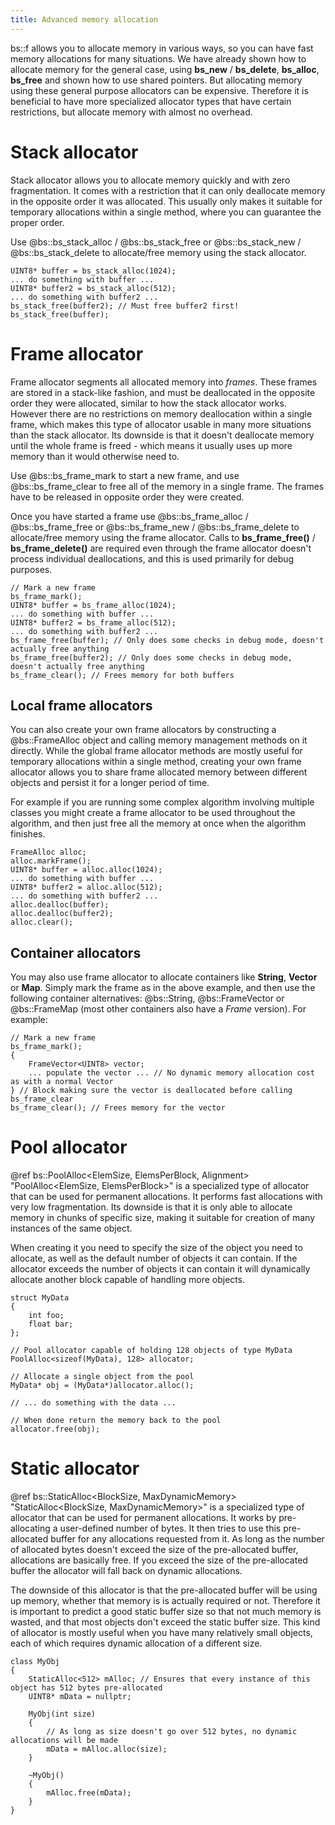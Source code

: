 ```yaml
---
title: Advanced memory allocation
---
```


bs::f allows you to allocate memory in various ways, so you can have fast memory allocations for many situations. We have already shown how to allocate memory for the general case, using **bs_new** / **bs_delete**, **bs_alloc**, **bs_free** and shown how to use shared pointers. But allocating memory using these general purpose allocators can be expensive. Therefore it is beneficial to have more specialized allocator types that have certain restrictions, but allocate memory with almost no overhead.

# Stack allocator
Stack allocator allows you to allocate memory quickly and with zero fragmentation. It comes with a restriction that it can only deallocate memory in the opposite order it was allocated. This usually only makes it suitable for temporary allocations within a single method, where you can guarantee the proper order.

Use @bs::bs_stack_alloc / @bs::bs_stack_free or @bs::bs_stack_new / @bs::bs_stack_delete to allocate/free memory using the stack allocator.

~~~~~~~~~~~~~{.cpp}
UINT8* buffer = bs_stack_alloc(1024);
... do something with buffer ...
UINT8* buffer2 = bs_stack_alloc(512);
... do something with buffer2 ...
bs_stack_free(buffer2); // Must free buffer2 first!
bs_stack_free(buffer);
~~~~~~~~~~~~~

# Frame allocator
Frame allocator segments all allocated memory into *frames*. These frames are stored in a stack-like fashion, and must be deallocated in the opposite order they were allocated, similar to how the stack allocator works. However there are no restrictions on memory deallocation within a single frame, which makes this type of allocator usable in many more situations than the stack allocator. Its downside is that it doesn't deallocate memory until the whole frame is freed - which means it usually uses up more memory than it would otherwise need to.

Use @bs::bs_frame_mark to start a new frame, and use @bs::bs_frame_clear to free all of the memory in a single frame. The frames have to be released in opposite order they were created. 

Once you have started a frame use @bs::bs_frame_alloc / @bs::bs_frame_free or @bs::bs_frame_new / @bs::bs_frame_delete to allocate/free memory using the frame allocator. Calls to **bs_frame_free()** / **bs_frame_delete()** are required even through the frame allocator doesn't process individual deallocations, and this is used primarily for debug purposes.

~~~~~~~~~~~~~{.cpp}
// Mark a new frame
bs_frame_mark();
UINT8* buffer = bs_frame_alloc(1024);
... do something with buffer ...
UINT8* buffer2 = bs_frame_alloc(512);
... do something with buffer2 ...
bs_frame_free(buffer); // Only does some checks in debug mode, doesn't actually free anything
bs_frame_free(buffer2); // Only does some checks in debug mode, doesn't actually free anything
bs_frame_clear(); // Frees memory for both buffers
~~~~~~~~~~~~~

## Local frame allocators

You can also create your own frame allocators by constructing a @bs::FrameAlloc object and calling memory management methods on it directly. While the global frame allocator methods are mostly useful for temporary allocations within a single method, creating your own frame allocator allows you to share frame allocated memory between different objects and persist it for a longer period of time.

For example if you are running some complex algorithm involving multiple classes you might create a frame allocator to be used throughout the algorithm, and then just free all the memory at once when the algorithm finishes.

~~~~~~~~~~~~~{.cpp}
FrameAlloc alloc;
alloc.markFrame();
UINT8* buffer = alloc.alloc(1024);
... do something with buffer ...
UINT8* buffer2 = alloc.alloc(512);
... do something with buffer2 ...
alloc.dealloc(buffer);
alloc.dealloc(buffer2);
alloc.clear();
~~~~~~~~~~~~~

## Container allocators

You may also use frame allocator to allocate containers like **String**, **Vector** or **Map**. Simply mark the frame as in the above example, and then use the following container alternatives: @bs::String, @bs::FrameVector or @bs::FrameMap (most other containers also have a *Frame* version). For example:

~~~~~~~~~~~~~{.cpp}
// Mark a new frame
bs_frame_mark();
{
	FrameVector<UINT8> vector;
	... populate the vector ... // No dynamic memory allocation cost as with a normal Vector
} // Block making sure the vector is deallocated before calling bs_frame_clear
bs_frame_clear(); // Frees memory for the vector
~~~~~~~~~~~~~

# Pool allocator
@ref bs::PoolAlloc<ElemSize, ElemsPerBlock, Alignment> "PoolAlloc<ElemSize, ElemsPerBlock>" is a specialized type of allocator that can be used for permanent allocations. It performs fast allocations with very low fragmentation. Its downside is that it is only able to allocate memory in chunks of specific size, making it suitable for creation of many instances of the same object.

When creating it you need to specify the size of the object you need to allocate, as well as the default number of objects it can contain. If the allocator exceeds the number of objects it can contain it will dynamically allocate another block capable of handling more objects.

~~~~~~~~~~~~~{.cpp}
struct MyData
{
	int foo;
	float bar;
};

// Pool allocator capable of holding 128 objects of type MyData
PoolAlloc<sizeof(MyData), 128> allocator;

// Allocate a single object from the pool
MyData* obj = (MyData*)allocator.alloc();

// ... do something with the data ...

// When done return the memory back to the pool
allocator.free(obj);
~~~~~~~~~~~~~

# Static allocator
@ref bs::StaticAlloc<BlockSize, MaxDynamicMemory> "StaticAlloc<BlockSize, MaxDynamicMemory>" is a specialized type of allocator that can be used for permanent allocations. It works by pre-allocating a user-defined number of bytes. It then tries to use this pre-allocated buffer for any allocations requested from it. As long as the number of allocated bytes doesn't exceed the size of the pre-allocated buffer, allocations are basically free. If you exceed the size of the pre-allocated buffer the allocator will fall back on dynamic allocations.

The downside of this allocator is that the pre-allocated buffer will be using up memory, whether that memory is is actually required or not. Therefore it is important to predict a good static buffer size so that not much memory is wasted, and that most objects don't exceed the static buffer size. This kind of allocator is mostly useful when you have many relatively small objects, each of which requires dynamic allocation of a different size.

~~~~~~~~~~~~~{.cpp}
class MyObj
{
	StaticAlloc<512> mAlloc; // Ensures that every instance of this object has 512 bytes pre-allocated
	UINT8* mData = nullptr;
	
	MyObj(int size)
	{
		// As long as size doesn't go over 512 bytes, no dynamic allocations will be made
		mData = mAlloc.alloc(size);
	}
	
	~MyObj()
	{
		mAlloc.free(mData);
	}
}
~~~~~~~~~~~~~